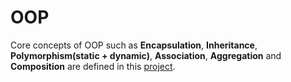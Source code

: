 # OOP

Core concepts of OOP such as **Encapsulation**, **Inheritance**, **Polymorphism(static + dynamic)**, **Association**, **Aggregation** and **Composition** are defined in this [project](https://github.com/syedumerahmedcode/oop).
